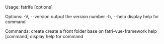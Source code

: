 Usage: fatrife [options]

Options:
  -V, --version          output the version number
  -h, --help             display help for command

Commands:
  create <project-name>  create a front folder base on fatri-vue-framework
  help [command]         display help for command